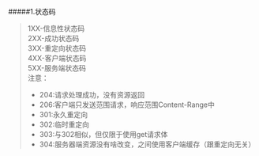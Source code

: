 #####1.状态码
> 1XX-信息性状态码  
2XX-成功状态码  
3XX-重定向状态码  
4XX-客户端状态码  
5XX-服务端状态码  
> 注意： 
> * 204:请求处理成功，没有资源返回   
> * 206:客户端只发送范围请求，响应范围Content-Range中
> * 301:永久重定向
> * 302:临时重定向
> * 303:与302相似，但仅限于使用get请求体
> * 304:服务器端资源没有啥改变，之间使用客户端缓存（跟重定向无关）

